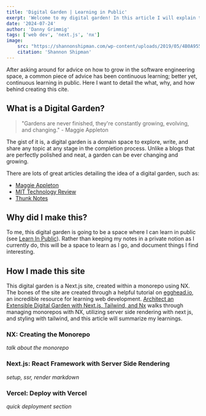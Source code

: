 ```yaml
---
title: 'Digital Garden | Learning in Public'
exerpt: 'Welcome to my digital garden! In this article I will explain the what, why, and how behind this site.'
date: '2024-07-24'
author: 'Danny Grimmig'
tags: ['web dev', 'next.js', 'nx']
image: 
    src: "https://shannonshipman.com/wp-content/uploads/2019/05/4B0A9552-1.jpg"
    citation: 'Shannon Shipman'
---
```

After asking around for advice on how to grow in the software engineering space, a common piece of advice has been continuous learning; better yet, continuous learning in public. Here I want to detail the what, why, and how behind creating this cite.

## What is a Digital Garden?
> "Gardens are never finished, they're constantly growing, evolving, and changing." - Maggie Appleton

The gist of it is, a digital garden is a domain space to explore, write, and share any topic at any stage in the completion process. Unlike a blogs that are perfectly polished and neat, a garden can be ever changing and growing.

There are lots of great articles detailing the idea of a digital garden, such as:
* [Maggie Appleton](https://maggieappleton.com/garden-history)
* [MIT Technology Review](https://www.technologyreview.com/2020/09/03/1007716/digital-gardens-let-you-cultivate-your-own-little-bit-of-the-internet/)
* [Thunk Notes](https://www.thunknotes.com/blog/what-is-a-digital-garden)



## Why did I make this?
To me, this digital garden is going to be a space where I can learn in public (see [Learn In Public](https://www.swyx.io/learn-in-public)). Rather than keeping my notes in a private notion as I currently do, this will be a space to learn as I go, and document things I find interesting.

## How I made this site
This digital garden is a Next.js site, created within a monorepo using NX. The bones of the site are created through a helpful tutorial on [egghead.io](https://egghead.io/), an incredible resource for learning web development. [Architect an Extensible Digital Garden with Next.js, Tailwind, and Nx](https://egghead.io/courses/architect-an-extensible-digital-garden-with-next-js-tailwind-and-nx-53f7628f) walks through managing monorepos with NX, utilizing server side rendering with next js, and styling with tailwind, and this article will summarize my learnings.

### NX: Creating the Monorepo
*talk about the monorepo*

### Next.js: React Framework with Server Side Rendering
*setup, ssr, render markdown*

### Vercel: Deploy with Vercel
*quick deployment section*